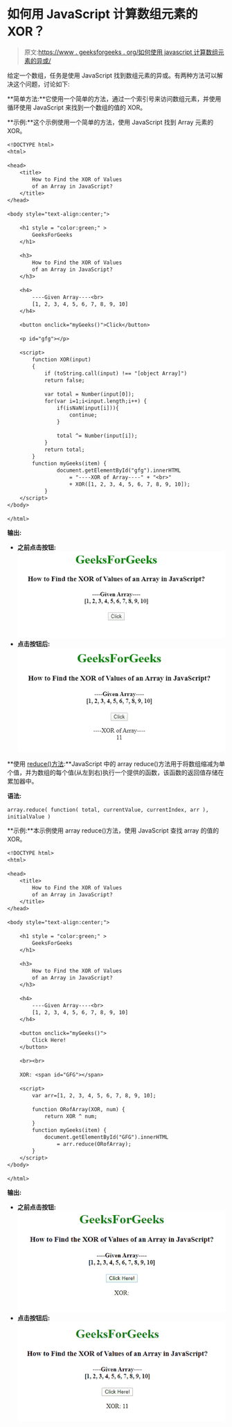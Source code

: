 # 如何用 JavaScript 计算数组元素的 XOR？

> 原文:[https://www . geeksforgeeks . org/如何使用 javascript 计算数组元素的异或/](https://www.geeksforgeeks.org/how-to-calculate-the-xor-of-array-elements-using-javascript/)

给定一个数组，任务是使用 JavaScript 找到数组元素的异或。有两种方法可以解决这个问题，讨论如下:

**简单方法:**它使用一个简单的方法，通过一个索引号来访问数组元素，并使用循环使用 JavaScript 来找到一个数组的值的 XOR。

**示例:**这个示例使用一个简单的方法，使用 JavaScript 找到 Array 元素的 XOR。

```
<!DOCTYPE html> 
<html> 

<head> 
    <title> 
        How to Find the XOR of Values 
        of an Array in JavaScript? 
    </title> 
</head> 

<body style="text-align:center;"> 

    <h1 style = "color:green;" > 
        GeeksForGeeks 
    </h1> 

    <h3> 
        How to Find the XOR of Values 
        of an Array in JavaScript? 
    </h3> 

    <h4> 
        ----Given Array----<br> 
        [1, 2, 3, 4, 5, 6, 7, 8, 9, 10] 
    </h4> 

    <button onclick="myGeeks()">Click</button> 

    <p id="gfg"></p> 

    <script> 
        function XOR(input)
        { 
            if (toString.call(input) !== "[object Array]") 
            return false; 

            var total = Number(input[0]); 
            for(var i=1;i<input.length;i++) {                 
                if(isNaN(input[i])){ 
                    continue; 
                } 

                total ^= Number(input[i]); 
            } 
            return total; 
        } 
        function myGeeks(item) { 
                document.getElementById("gfg").innerHTML
                    = "----XOR of Array----" + "<br>" 
                    + XOR([1, 2, 3, 4, 5, 6, 7, 8, 9, 10]); 
            }
    </script> 
</body> 

</html>                    
```

**输出:**

*   **之前点击按钮:**
    ![](img/e3efda3b55ba6dab72e63ea8e87c080a.png)
*   **点击按钮后:**
    ![](img/016ef7424273f63464df62d59da69bb1.png)

**使用 [reduce()方法](http://geeksforgeeks.org/javascript-array-reduce-method/):**JavaScript 中的 array reduce()方法用于将数组缩减为单个值，并为数组的每个值(从左到右)执行一个提供的函数，该函数的返回值存储在累加器中。

**语法:**

```
array.reduce( function( total, currentValue, currentIndex, arr ), initialValue )
```

**示例:**本示例使用 array reduce()方法，使用 JavaScript 查找 array 的值的 XOR。

```
<!DOCTYPE html> 
<html> 

<head> 
    <title> 
        How to Find the XOR of Values 
        of an Array in JavaScript? 
    </title> 
</head> 

<body style="text-align:center;"> 

    <h1 style = "color:green;" > 
        GeeksForGeeks 
    </h1> 

    <h3> 
        How to Find the XOR of Values 
        of an Array in JavaScript? 
    </h3> 

    <h4> 
        ----Given Array----<br> 
        [1, 2, 3, 4, 5, 6, 7, 8, 9, 10] 
    </h4> 

    <button onclick="myGeeks()"> 
        Click Here! 
    </button> 

    <br><br> 

    XOR: <span id="GFG"></span> 

    <script> 
        var arr=[1, 2, 3, 4, 5, 6, 7, 8, 9, 10]; 

        function ORofArray(XOR, num) { 
            return XOR ^ num; 
        } 
        function myGeeks(item) { 
            document.getElementById("GFG").innerHTML 
                = arr.reduce(ORofArray); 
        } 
    </script> 
</body> 

</html>                    
```

**输出:**

*   **之前点击按钮:**
    ![](img/e65ec8d3abe58bfd16a030d3f54c9cec.png)
*   **点击按钮后:**
    ![](img/30d9e6bb9161424b5a4acbda8c8d388e.png)